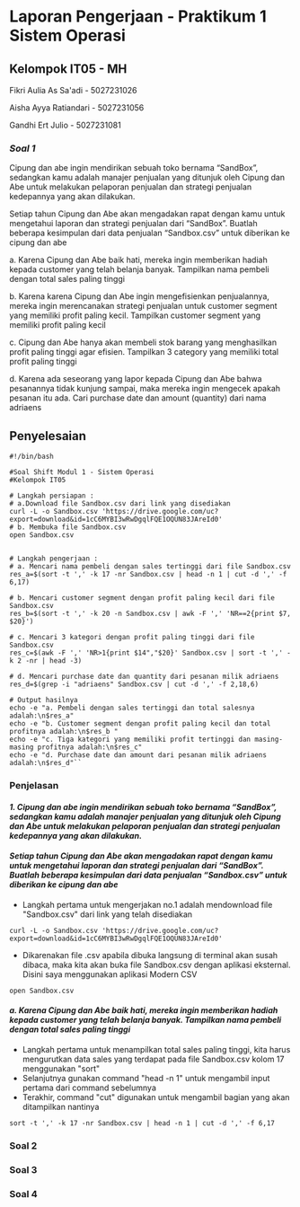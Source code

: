 # Laporan Pengerjaan - Praktikum 1 Sistem Operasi
## Kelompok IT05 - MH
Fikri Aulia As Sa'adi - 5027231026

Aisha Ayya Ratiandari - 5027231056

Gandhi Ert Julio - 5027231081

### _Soal 1_
Cipung dan abe ingin mendirikan sebuah toko bernama “SandBox”, sedangkan kamu adalah manajer penjualan yang ditunjuk oleh Cipung dan Abe untuk melakukan pelaporan penjualan dan strategi penjualan kedepannya yang akan dilakukan.

Setiap tahun Cipung dan Abe akan mengadakan rapat dengan kamu untuk mengetahui laporan dan strategi penjualan dari “SandBox”. Buatlah beberapa kesimpulan dari data penjualan “Sandbox.csv” untuk diberikan ke cipung dan abe 

a. Karena Cipung dan Abe baik hati, mereka ingin memberikan hadiah kepada customer yang telah belanja banyak. Tampilkan nama pembeli dengan total sales paling tinggi

b. Karena karena Cipung dan Abe ingin mengefisienkan penjualannya, mereka ingin merencanakan strategi penjualan untuk customer segment yang memiliki profit paling kecil. Tampilkan customer segment yang memiliki profit paling kecil

c. Cipung dan Abe hanya akan membeli stok barang yang menghasilkan profit paling tinggi agar efisien. Tampilkan 3 category yang memiliki total profit paling tinggi 

d. Karena ada seseorang yang lapor kepada Cipung dan Abe bahwa pesanannya tidak kunjung sampai, maka mereka ingin mengecek apakah pesanan itu ada. Cari purchase date dan amount (quantity) dari nama adriaens

## Penyelesaian
```
#!/bin/bash

#Soal Shift Modul 1 - Sistem Operasi
#Kelompok IT05

# Langkah persiapan :
# a.Download file Sandbox.csv dari link yang disediakan
curl -L -o Sandbox.csv 'https://drive.google.com/uc?export=download&id=1cC6MYBI3wRwDgqlFQE1OQUN83JAreId0'
# b. Membuka file Sandbox.csv
open Sandbox.csv


# Langkah pengerjaan : 
# a. Mencari nama pembeli dengan sales tertinggi dari file Sandbox.csv
res_a=$(sort -t ',' -k 17 -nr Sandbox.csv | head -n 1 | cut -d ',' -f 6,17)

# b. Mencari customer segment dengan profit paling kecil dari file Sandbox.csv
res_b=$(sort -t ',' -k 20 -n Sandbox.csv | awk -F ',' 'NR==2{print $7, $20}')

# c. Mencari 3 kategori dengan profit paling tinggi dari file Sandbox.csv
res_c=$(awk -F ',' 'NR>1{print $14","$20}' Sandbox.csv | sort -t ',' -k 2 -nr | head -3)

# d. Mencari purchase date dan quantity dari pesanan milik adriaens
res_d=$(grep -i "adriaens" Sandbox.csv | cut -d ',' -f 2,18,6)

# Output hasilnya
echo -e "a. Pembeli dengan sales tertinggi dan total salesnya adalah:\n$res_a"
echo -e "b. Customer segment dengan profit paling kecil dan total profitnya adalah:\n$res_b "
echo -e "c. Tiga kategori yang memiliki profit tertinggi dan masing-masing profitnya adalah:\n$res_c"
echo -e "d. Purchase date dan amount dari pesanan milik adriaens adalah:\n$res_d"``
```
### Penjelasan
#### _1. Cipung dan abe ingin mendirikan sebuah toko bernama “SandBox”, sedangkan kamu adalah manajer penjualan yang ditunjuk oleh Cipung dan Abe untuk melakukan pelaporan penjualan dan strategi penjualan kedepannya yang akan dilakukan._

#### _Setiap tahun Cipung dan Abe akan mengadakan rapat dengan kamu untuk mengetahui laporan dan strategi penjualan dari “SandBox”. Buatlah beberapa kesimpulan dari data penjualan “Sandbox.csv” untuk diberikan ke cipung dan abe_

- Langkah pertama untuk mengerjakan no.1 adalah mendownload file "Sandbox.csv" dari link yang telah disediakan

`
curl -L -o Sandbox.csv 'https://drive.google.com/uc?export=download&id=1cC6MYBI3wRwDgqlFQE1OQUN83JAreId0'
`

- Dikarenakan file .csv apabila dibuka langsung di terminal akan susah dibaca, maka kita akan buka file Sandbox.csv dengan aplikasi eksternal. Disini saya menggunakan aplikasi Modern CSV

`
open Sandbox.csv
`

#### _a. Karena Cipung dan Abe baik hati, mereka ingin memberikan hadiah kepada customer yang telah belanja banyak. Tampilkan nama pembeli dengan total sales paling tinggi_

- Langkah pertama untuk menampilkan total sales paling tinggi, kita harus mengurutkan data sales yang terdapat pada file Sandbox.csv kolom 17 menggunakan "sort"
- Selanjutnya gunakan command "head -n 1" untuk mengambil input pertama dari command sebelumnya
- Terakhir, command "cut" digunakan untuk mengambil bagian yang akan ditampilkan nantinya

`
sort -t ',' -k 17 -nr Sandbox.csv | head -n 1 | cut -d ',' -f 6,17
`

### Soal 2
### Soal 3
### Soal 4

